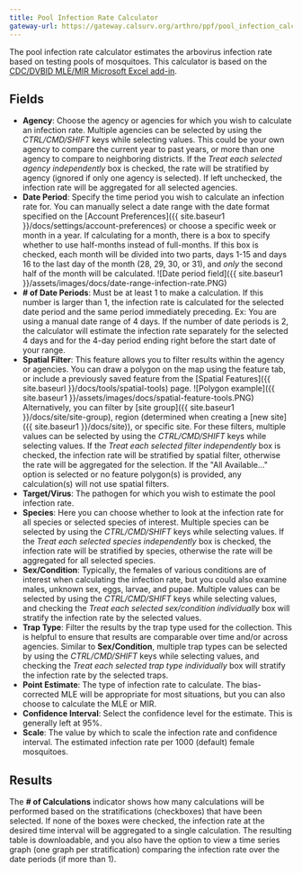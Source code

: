 ```yaml
---
title: Pool Infection Rate Calculator
gateway-url: https://gateway.calsurv.org/arthro/ppf/pool_infection_calc
---
```

The pool infection rate calculator estimates the arbovirus infection rate based on testing pools of mosquitoes. This calculator is based on the [CDC/DVBID MLE/MIR Microsoft Excel add-in](<https://www.cdc.gov/westnile/resourcepages/mosqSurvSoft.html>).

## Fields
* **Agency**: Choose the agency or agencies for which you wish to calculate an infection rate. Multiple agencies can be selected by using the *CTRL/CMD/SHIFT* keys while selecting values. This could be your own agency to compare the current year to past years, or more than one agency to compare to neighboring districts. If the *Treat each selected agency independently* box is checked, the rate will be stratified by agency (ignored if only one agency is selected). If left unchecked, the infection rate will be aggregated for all selected agencies.
* **Date Period**: Specify the time period you wish to calculate an infection rate for. You can manually select a date range with the date format specified on the [Account Preferences]({{ site.baseur1 }}/docs/settings/account-preferences) or choose a specific week or month in a year. If calculating for a month, there is a box to specify whether to use half-months instead of full-months. If this box is checked, each month will be divided into two parts, days 1-15 and days 16 to the last day of the month (28, 29, 30, or 31), and *only* the second half of the month will be calculated.
![Date period field]({{ site.baseur1 }}/assets/images/docs/date-range-infection-rate.PNG)
* **# of Date Periods**: Must be at least 1 to make a calculation. If this number is larger than 1, the infection rate is calculated for the selected date period and the same period immediately preceding. Ex: You are using a manual date range of 4 days. If the number of date periods is 2, the calculator will estimate the infection rate separately for the selected 4 days and for the 4-day period ending right before the start date of your range.
* **Spatial Filter**: This feature allows you to filter results within the agency or agencies. You can draw a polygon on the map using the feature tab, or include a previously saved feature from the [Spatial Features]({{ site.baseurl }}/docs/tools/spatial-tools) page. ![Polygon example]({{ site.baseur1 }}/assets/images/docs/spatial-feature-tools.PNG) Alternatively, you can filter by [site group]({{ site.baseur1 }}/docs/site/site-group), region (determined when creating a [new site]({{ site.baseur1 }}/docs/site)), or specific site. For these filters, multiple values can be selected by using the *CTRL/CMD/SHIFT* keys while selecting values. If the *Treat each selected filter independently* box is checked, the infection rate will be stratified by spatial filter, otherwise the rate will be aggregated for the selection. If the "All Available..." option is selected or no feature polygon(s) is provided, any calculation(s) will not use spatial filters.
* **Target/Virus**: The pathogen for which you wish to estimate the pool infection rate.
* **Species**: Here you can choose whether to look at the infection rate for all species or selected species of interest. Multiple species can be selected by using the *CTRL/CMD/SHIFT* keys while selecting values. If the *Treat each selected species independently* box is checked, the infection rate will be stratified by species, otherwise the rate will be aggregated for all selected species.
* **Sex/Condition**: Typically, the females of various conditions are of interest when calculating the infection rate, but you could also examine males, unknown sex, eggs, larvae, and pupae. Multiple values can be selected by using the *CTRL/CMD/SHIFT* keys while selecting values, and checking the *Treat each selected sex/condition individually* box will stratify the infection rate by the selected values.
* **Trap Type**: Filter the results by the trap type used for the collection. This is helpful to ensure that results are comparable over time and/or across agencies. Similar to **Sex/Condition**, multiple trap types can be selected by using the *CTRL/CMD/SHIFT* keys while selecting values, and checking the *Treat each selected trap type individually* box will stratify the infection rate by the selected traps.
* **Point Estimate**: The type of infection rate to calculate. The bias-corrected MLE will be appropriate for most situations, but you can also choose to calculate the MLE or MIR.
* **Confidence Interval**: Select the confidence level for the estimate. This is generally left at 95%.
* **Scale**: The value by which to scale the infection rate and confidence interval. The estimated infection rate per 1000 (default) female mosquitoes.

## Results
The **# of Calculations** indicator shows how many calculations will be performed based on the stratifications (checkboxes) that have been selected. If none of the boxes were checked, the infection rate at the desired time interval will be aggregated to a single calculation. The resulting table is downloadable, and you also have the option to view a time series graph (one graph per stratification) comparing the infection rate over the date periods (if more than 1).
